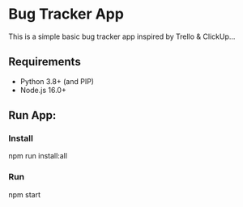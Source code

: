 # Bug Tracker App

This is a simple basic bug tracker app inspired by Trello & ClickUp...

## Requirements

-   Python 3.8+ (and PIP)
-   Node.js 16.0+

## Run App:

### Install

npm run install:all

### Run

npm start
